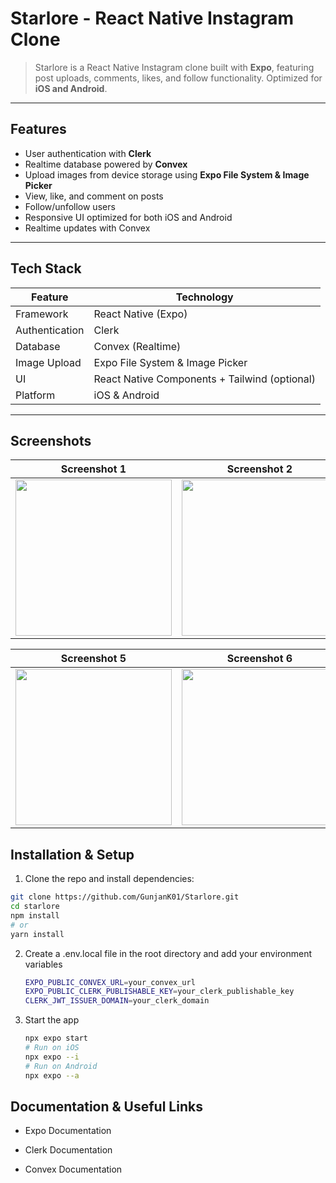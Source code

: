 # Starlore - React Native Instagram Clone

> Starlore is a React Native Instagram clone built with **Expo**, featuring post uploads, comments, likes, and follow functionality. Optimized for **iOS and Android**.

---

## Features

- User authentication with **Clerk** 
- Realtime database powered by **Convex**
- Upload images from device storage using **Expo File System & Image Picker**
- View, like, and comment on posts
- Follow/unfollow users
- Responsive UI optimized for both iOS and Android
- Realtime updates with Convex

---

## Tech Stack

| Feature | Technology |
|---------|------------|
| Framework | React Native (Expo) |
| Authentication | Clerk |
| Database | Convex (Realtime) |
| Image Upload | Expo File System & Image Picker |
| UI | React Native Components + Tailwind (optional) |
| Platform | iOS & Android |

---
## Screenshots

| Screenshot 1 | Screenshot 2 | Screenshot 3 | Screenshot 4 |
|--------------|--------------|--------------|--------------|
| <img width="250" src="https://github.com/user-attachments/assets/9f78c850-28c1-4100-afae-243358d2db63" /> | <img width="250" src="https://github.com/user-attachments/assets/e7dcbe7a-2a85-4ffc-abff-8a02ece4df1d" /> | <img width="250" src="https://github.com/user-attachments/assets/94fa405f-a60b-4304-99ba-28324c9efd79" /> | <img width="250" src="https://github.com/user-attachments/assets/70dfdbf9-1880-4964-b138-3c99d8e1587a" /> |

| Screenshot 5 | Screenshot 6 | Screenshot 7 | Screenshot 8 |
|--------------|--------------|--------------|--------------|
| <img width="250" src="https://github.com/user-attachments/assets/9ad703d9-ce88-4c4b-97a9-f9f7731da86c" /> | <img width="250" src="https://github.com/user-attachments/assets/9fc76797-8841-45fc-a4bf-6aaf18e47048" /> | <img width="250" src="https://github.com/user-attachments/assets/59f2d5d7-6a9f-445e-a554-537bbe5ba0e7" /> | <img width="250" src="https://github.com/user-attachments/assets/e5de1b57-20be-4c97-8316-201b8588316d" /> |






## Installation & Setup

1. Clone the repo and install dependencies:

```bash
git clone https://github.com/GunjanK01/Starlore.git
cd starlore
npm install
# or
yarn install

```
2. Create a .env.local file in the root directory and add your environment variables
   ```bash
   EXPO_PUBLIC_CONVEX_URL=your_convex_url
   EXPO_PUBLIC_CLERK_PUBLISHABLE_KEY=your_clerk_publishable_key
   CLERK_JWT_ISSUER_DOMAIN=your_clerk_domain
   ```
3. Start the app
   ```bash
   npx expo start
   # Run on iOS
   npx expo --i
   # Run on Android
   npx expo --a
   ```

## Documentation & Useful Links

- Expo Documentation

- Clerk Documentation

- Convex Documentation
